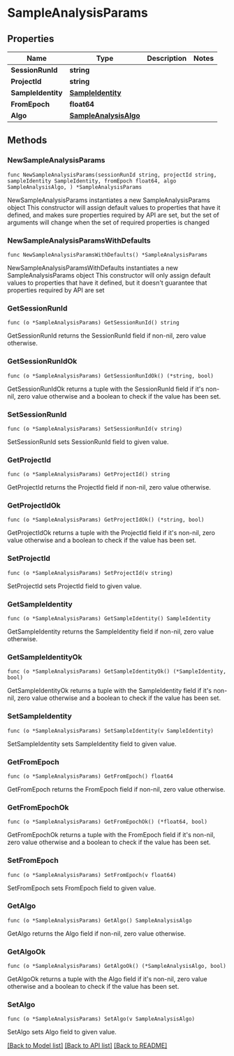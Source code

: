 # SampleAnalysisParams

## Properties

Name | Type | Description | Notes
------------ | ------------- | ------------- | -------------
**SessionRunId** | **string** |  | 
**ProjectId** | **string** |  | 
**SampleIdentity** | [**SampleIdentity**](SampleIdentity.md) |  | 
**FromEpoch** | **float64** |  | 
**Algo** | [**SampleAnalysisAlgo**](SampleAnalysisAlgo.md) |  | 

## Methods

### NewSampleAnalysisParams

`func NewSampleAnalysisParams(sessionRunId string, projectId string, sampleIdentity SampleIdentity, fromEpoch float64, algo SampleAnalysisAlgo, ) *SampleAnalysisParams`

NewSampleAnalysisParams instantiates a new SampleAnalysisParams object
This constructor will assign default values to properties that have it defined,
and makes sure properties required by API are set, but the set of arguments
will change when the set of required properties is changed

### NewSampleAnalysisParamsWithDefaults

`func NewSampleAnalysisParamsWithDefaults() *SampleAnalysisParams`

NewSampleAnalysisParamsWithDefaults instantiates a new SampleAnalysisParams object
This constructor will only assign default values to properties that have it defined,
but it doesn't guarantee that properties required by API are set

### GetSessionRunId

`func (o *SampleAnalysisParams) GetSessionRunId() string`

GetSessionRunId returns the SessionRunId field if non-nil, zero value otherwise.

### GetSessionRunIdOk

`func (o *SampleAnalysisParams) GetSessionRunIdOk() (*string, bool)`

GetSessionRunIdOk returns a tuple with the SessionRunId field if it's non-nil, zero value otherwise
and a boolean to check if the value has been set.

### SetSessionRunId

`func (o *SampleAnalysisParams) SetSessionRunId(v string)`

SetSessionRunId sets SessionRunId field to given value.


### GetProjectId

`func (o *SampleAnalysisParams) GetProjectId() string`

GetProjectId returns the ProjectId field if non-nil, zero value otherwise.

### GetProjectIdOk

`func (o *SampleAnalysisParams) GetProjectIdOk() (*string, bool)`

GetProjectIdOk returns a tuple with the ProjectId field if it's non-nil, zero value otherwise
and a boolean to check if the value has been set.

### SetProjectId

`func (o *SampleAnalysisParams) SetProjectId(v string)`

SetProjectId sets ProjectId field to given value.


### GetSampleIdentity

`func (o *SampleAnalysisParams) GetSampleIdentity() SampleIdentity`

GetSampleIdentity returns the SampleIdentity field if non-nil, zero value otherwise.

### GetSampleIdentityOk

`func (o *SampleAnalysisParams) GetSampleIdentityOk() (*SampleIdentity, bool)`

GetSampleIdentityOk returns a tuple with the SampleIdentity field if it's non-nil, zero value otherwise
and a boolean to check if the value has been set.

### SetSampleIdentity

`func (o *SampleAnalysisParams) SetSampleIdentity(v SampleIdentity)`

SetSampleIdentity sets SampleIdentity field to given value.


### GetFromEpoch

`func (o *SampleAnalysisParams) GetFromEpoch() float64`

GetFromEpoch returns the FromEpoch field if non-nil, zero value otherwise.

### GetFromEpochOk

`func (o *SampleAnalysisParams) GetFromEpochOk() (*float64, bool)`

GetFromEpochOk returns a tuple with the FromEpoch field if it's non-nil, zero value otherwise
and a boolean to check if the value has been set.

### SetFromEpoch

`func (o *SampleAnalysisParams) SetFromEpoch(v float64)`

SetFromEpoch sets FromEpoch field to given value.


### GetAlgo

`func (o *SampleAnalysisParams) GetAlgo() SampleAnalysisAlgo`

GetAlgo returns the Algo field if non-nil, zero value otherwise.

### GetAlgoOk

`func (o *SampleAnalysisParams) GetAlgoOk() (*SampleAnalysisAlgo, bool)`

GetAlgoOk returns a tuple with the Algo field if it's non-nil, zero value otherwise
and a boolean to check if the value has been set.

### SetAlgo

`func (o *SampleAnalysisParams) SetAlgo(v SampleAnalysisAlgo)`

SetAlgo sets Algo field to given value.



[[Back to Model list]](../README.md#documentation-for-models) [[Back to API list]](../README.md#documentation-for-api-endpoints) [[Back to README]](../README.md)


